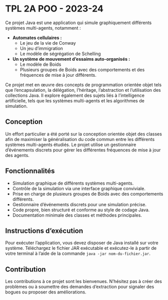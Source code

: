 # TPL 2A POO - 2023-24

Ce projet Java est une application qui simule graphiquement différents systèmes multi-agents, notamment :

* **Automates cellulaires :**
    * Le jeu de la vie de Conway
    * Un jeu d’immigration
    * Le modèle de ségrégation de Schelling
* **Un système de mouvement d’essaims auto-organisés :**
    * Le modèle de Boids
    * Plusieurs groupes de Boids avec des comportements et des fréquences de mise à jour différents.

Ce projet met en œuvre des concepts de programmation orientée objet tels que l’encapsulation, la délégation, l’héritage, l’abstraction et l’utilisation des collections Java. Il explore également des sujets liés à l’intelligence artificielle, tels que les systèmes multi-agents et les algorithmes de simulation.

## Conception

Un effort particulier a été porté sur la conception orientée objet des classes afin de maximiser la généralisation du code commun entre les différents systèmes multi-agents étudiés. Le projet utilise un gestionnaire d’événements discrets pour gérer les différentes fréquences de mise à jour des agents.

## Fonctionnalités

* Simulation graphique de différents systèmes multi-agents.
* Contrôle de la simulation via une interface graphique conviviale.
* Prise en charge de plusieurs groupes de Boids avec des comportements différents.
* Gestionnaire d’événements discrets pour une simulation précise.
* Code propre, bien structuré et conforme au style de codage Java.
* Documentation minimale des classes et méthodes principales.

## Instructions d’exécution

Pour exécuter l’application, vous devez disposer de Java installé sur votre système. Téléchargez le fichier JAR exécutable et exécutez-le à partir de votre terminal à l’aide de la commande `java -jar nom-du-fichier.jar`.

## Contribution

Les contributions à ce projet sont les bienvenues. N’hésitez pas à créer des problèmes ou à soumettre des demandes d’extraction pour signaler des bogues ou proposer des améliorations.
